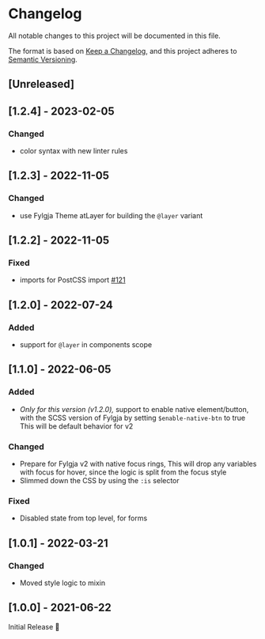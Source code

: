 # Changelog
All notable changes to this project will be documented in this file.

The format is based on [Keep a Changelog](https://keepachangelog.com/en/1.0.0/),
and this project adheres to [Semantic Versioning](https://semver.org/spec/v2.0.0.html).

## [Unreleased]

## [1.2.4] - 2023-02-05
### Changed
- color syntax with new linter rules

## [1.2.3] - 2022-11-05
### Changed
- use Fylgja Theme atLayer for building the `@layer` variant

## [1.2.2] - 2022-11-05
### Fixed
- imports for PostCSS import [#121](https://github.com/fylgja/fylgja/issues/121)

## [1.2.0] - 2022-07-24
### Added
- support for `@layer` in components scope

## [1.1.0] - 2022-06-05
### Added
- _Only for this version (v1.2.0),_
  support to enable native element/button,
  with the SCSS version of Fylgja by setting `$enable-native-btn` to true
  This will be default behavior for v2

### Changed
- Prepare for Fylgja v2 with native focus rings,
  This will drop any variables with focus for hover,
  since the logic is split from the focus style
- Slimmed down the CSS by using the `:is` selector

### Fixed
- Disabled state from top level, for forms

## [1.0.1] - 2022-03-21
### Changed
- Moved style logic to mixin

## [1.0.0] - 2021-06-22
Initial Release 🎉
